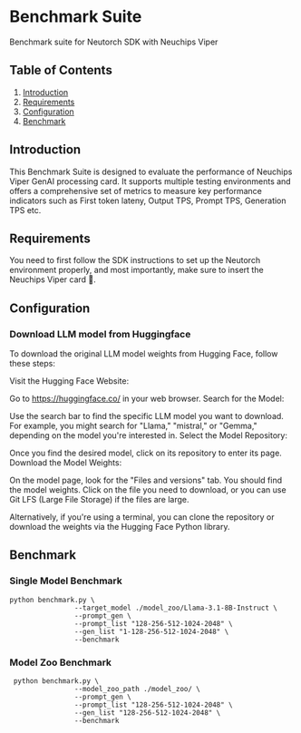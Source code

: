 # Benchmark Suite

Benchmark suite for Neutorch SDK with Neuchips Viper

## Table of Contents
1. [Introduction](#introduction)
2. [Requirements](#requirements)
3. [Configuration](#configuration)
4. [Benchmark](#benchmark)


## Introduction
This Benchmark Suite is designed to evaluate the performance of Neuchips Viper GenAI processing card. It supports multiple testing environments and offers a comprehensive set of metrics to measure key performance indicators such as First token lateny, Output TPS, Prompt TPS, Generation TPS etc.

## Requirements
You need to first follow the SDK instructions to set up the Neutorch environment properly, and most importantly, make sure to insert the Neuchips Viper card 🎇.

## Configuration

### Download LLM model from Huggingface

To download the original LLM model weights from Hugging Face, follow these steps:

Visit the Hugging Face Website:

Go to https://huggingface.co/ in your web browser.
Search for the Model:

Use the search bar to find the specific LLM model you want to download. For example, you might search for "Llama," "mistral," or "Gemma," depending on the model you're interested in.
Select the Model Repository:

Once you find the desired model, click on its repository to enter its page.
Download the Model Weights:

On the model page, look for the "Files and versions" tab. You should find the model weights.
Click on the file you need to download, or you can use Git LFS (Large File Storage) if the files are large.

Alternatively, if you're using a terminal, you can clone the repository or download the weights via the Hugging Face Python library.

## Benchmark

### Single Model Benchmark
```
python benchmark.py \
                --target_model ./model_zoo/Llama-3.1-8B-Instruct \
                --prompt_gen \
                --prompt_list "128-256-512-1024-2048" \
                --gen_list "1-128-256-512-1024-2048" \
                --benchmark
```

### Model Zoo Benchmark
```
 python benchmark.py \
                --model_zoo_path ./model_zoo/ \
                --prompt_gen \
                --prompt_list "128-256-512-1024-2048" \
                --gen_list "128-256-512-1024-2048" \
                --benchmark

```